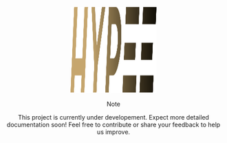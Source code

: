 <div align='center'>

<img src="./assets/brand/logo.svg" width=200 height=200>

<!-- <h3>Workflow is a Flutter application designed for workflow management in laundry services by monitoring and collecting data on client laundry, through real-time reporting on service times and breaks.</h3> -->

> [!NOTE]
> This project is currently under developement. Expect more detailed documentation soon! Feel free to contribute or share your feedback to help us improve.

<!-- ### Navigation

[Overview](#overview) | [UI Showcase](#ui-showcase) | [Features](#features) | [Technologies used](#technologies-used)

Read in different languages:
<br>

![PL](./assets/icons/icons8-poland-32.png)[](./README.POLISH.md) ![EN](./assets/icons/icons8-usa-32.png)[](./README.md)

</div>

## Overview

<div align='justify'>
This project is a tablet-based application designed to streamline workflow management in laundry services. It serves as a tool for monitoring and collecting data on the time spent on each client's laundry, including work durations and breaks.

Integrating with an API, the application fetches client data and uploads reports on service times, break durations, and reasons for breaks, enhancing operational efficiency and transparency.

The app was first written roughly two years ago per client's request, as I was using setState for everything back then you can imagine how unreadable and unmaintable it was. About a year ago it was rewritten using Bloc architecture.
</div>

<br>

## UI Showcase

🚧 **Work in Progress** 🚧

This project is currently under development, and the UI showcase will be updated at a later stage.

<details>

<summary> Screenshots </summary>

<br>

<div align="center">

</div>

</details>

<details>

<summary>GIFs</summary>

</details>

<br>

## Features

- **Client Data Integration**: Fetches client information from an API for easy access.
- **Time Tracking**: Records how long each client's laundry takes to process.
- **Break Monitoring**: Keeps track of breaks, including how long they last and their reason.
- **Data Reporting**: Sends reports on service times and breaks back to the management or for record-keeping.
- **Local Storage for Incomplete Reports**: Utilizes local storage to save reports that have missing information. These can be completed and reviewed before being sent to the server, ensuring data accuracy and completeness.

<br>

## Technologies Used

This project leverages following major libraries:

- **Bloc** for state management: [Bloc on GitHub](https://github.com/felangel/bloc)
- **very_good_cli** for project generation: [very_good_cli on GitHub](https://github.com/VeryGoodOpenSource/very_good_cli)
- **GoRouter** for navigation: [GoRouter on GitHub](https://github.com/csells/go_router)
- **Freezed** for models code generation: [Freezed on GitHub](https://github.com/rrousselGit/freezed)
- **Hive** for local storage: [Hive on GitHub](https://github.com/hivedb/hive) -->
